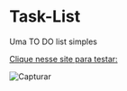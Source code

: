 # Task-List
 Uma TO DO list simples 

[Clique nesse site para testar:](https://gabrielmg97.github.io/Task-List/)

![Capturar](https://user-images.githubusercontent.com/95991330/150275318-96251d20-ba1a-4142-91a1-dc5c75476adf.PNG)
